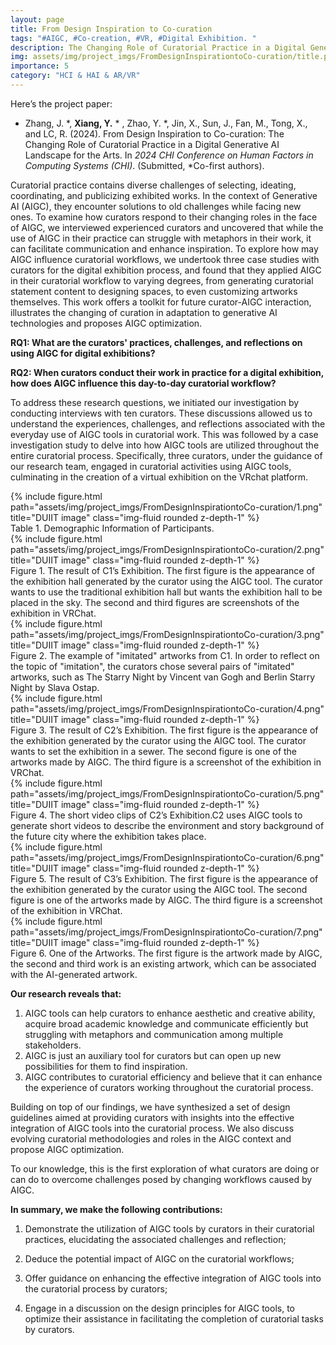 ```yaml
---
layout: page
title: From Design Inspiration to Co-curation 
tags: "#AIGC, #Co-creation, #VR, #Digital Exhibition. "
description: The Changing Role of Curatorial Practice in a Digital Generative AI Landscape for the Arts.
img: assets/img/project_imgs/FromDesignInspirationtoCo-curation/title.png
importance: 5
category: "HCI & HAI & AR/VR"
---
```



Here’s the project paper: 
- Zhang, J. \*, **Xiang, Y.** \* , Zhao, Y. \*, Jin, X., Sun, J., Fan, M., Tong, X., and LC, R. (2024). From Design Inspiration to Co-curation: The Changing Role of Curatorial Practice in a Digital Generative AI Landscape for the Arts. In *2024 CHI Conference on Human Factors in Computing Systems (CHI)*. (Submitted, *Co-first authors). 


Curatorial practice contains diverse challenges of selecting, ideating, coordinating, and publicizing exhibited works. In the context of Generative AI (AIGC), they encounter solutions to old challenges while facing new ones. To examine how curators respond to their changing roles in the face of AIGC, we interviewed experienced curators and uncovered that while the use of AIGC in their practice can struggle with metaphors in their work, it can facilitate communication and enhance inspiration. To explore how may AIGC influence curatorial workflows, we undertook three case studies with curators for the digital exhibition process, and found that they applied AIGC in their curatorial workflow to varying degrees, from generating curatorial statement content to designing spaces, to even customizing artworks themselves. This work offers a toolkit for future curator-AIGC interaction, illustrates the changing of curation in adaptation to generative AI technologies and proposes AIGC optimization.


**RQ1: What are the curators' practices, challenges, and reflections on using AIGC for digital exhibitions?**

**RQ2: When curators conduct their work in practice for a digital exhibition, how does AIGC influence this day-to-day curatorial workflow?**

To address these research questions, we initiated our investigation by conducting interviews with ten curators. These discussions allowed us to understand the experiences, challenges, and reflections associated with the everyday use of AIGC tools in curatorial work. This was followed by a case investigation study to delve into how AIGC tools are utilized throughout the entire curatorial process. Specifically, three curators, under the guidance of our research team, engaged in curatorial activities using AIGC tools, culminating in the creation of a virtual exhibition on the VRchat platform.

<div class="row justify-content-sm-center">
    <div class="col-sm-8 mt-3 mt-md-0">
        {% include figure.html path="assets/img/project_imgs/FromDesignInspirationtoCo-curation/1.png" title="DUIIT image" class="img-fluid rounded z-depth-1" %}
    </div>
</div>
<div class="caption">
    Table 1. Demographic Information of Participants.
</div>


<div class="row justify-content-sm-center">
    <div class="col-sm-8 mt-3 mt-md-0">
        {% include figure.html path="assets/img/project_imgs/FromDesignInspirationtoCo-curation/2.png" title="DUIIT image" class="img-fluid rounded z-depth-1" %}
    </div>
</div>
<div class="caption">
    Figure 1. The result of C1’s Exhibition. The first figure is the appearance of the exhibition hall generated by the curator using the AIGC tool. The curator wants to use the traditional exhibition hall but wants the exhibition hall to be placed in the sky. The second and third figures are screenshots of the exhibition in VRChat.
</div>



<div class="row justify-content-sm-center">
    <div class="col-sm-8 mt-3 mt-md-0">
        {% include figure.html path="assets/img/project_imgs/FromDesignInspirationtoCo-curation/3.png" title="DUIIT image" class="img-fluid rounded z-depth-1" %}
    </div>
</div>
<div class="caption">
    Figure 2. The example of "imitated" artworks from C1. In order to reflect on the topic of "imitation", the curators chose several pairs of "imitated" artworks, such as The Starry Night by Vincent van Gogh and Berlin Starry Night by Slava Ostap.
</div>



<div class="row justify-content-sm-center">
    <div class="col-sm-8 mt-3 mt-md-0">
        {% include figure.html path="assets/img/project_imgs/FromDesignInspirationtoCo-curation/4.png" title="DUIIT image" class="img-fluid rounded z-depth-1" %}
    </div>
</div>
<div class="caption">
    Figure 3.  The result of C2’s Exhibition. The first figure is the appearance of the exhibition generated by the curator using the AIGC tool. The curator wants to set the exhibition in a sewer. The second figure is one of the artworks made by AIGC. The third figure is a screenshot of the exhibition in VRChat.
</div>



<div class="row justify-content-sm-center">
    <div class="col-sm-8 mt-3 mt-md-0">
        {% include figure.html path="assets/img/project_imgs/FromDesignInspirationtoCo-curation/5.png" title="DUIIT image" class="img-fluid rounded z-depth-1" %}
    </div>
</div>
<div class="caption">
    Figure 4. The short video clips of C2’s Exhibition.C2 uses AIGC tools to generate short videos to describe the environment and story background of the future city where the exhibition takes place.
</div>



<div class="row justify-content-sm-center">
    <div class="col-sm-8 mt-3 mt-md-0">
        {% include figure.html path="assets/img/project_imgs/FromDesignInspirationtoCo-curation/6.png" title="DUIIT image" class="img-fluid rounded z-depth-1" %}
    </div>
</div>
<div class="caption">
    Figure 5.  The result of C3’s Exhibition. The first figure is the appearance of the exhibition generated by the curator using the AIGC tool. The second figure is one of the artworks made by AIGC. The third figure is a screenshot of the exhibition in VRChat.
</div>



<div class="row justify-content-sm-center">
    <div class="col-sm-8 mt-3 mt-md-0">
        {% include figure.html path="assets/img/project_imgs/FromDesignInspirationtoCo-curation/7.png" title="DUIIT image" class="img-fluid rounded z-depth-1" %}
    </div>
</div>
<div class="caption">
    Figure 6. One of the Artworks. The first figure is the artwork made by AIGC, the second and third work is an existing artwork, which can be associated with the AI-generated artwork.
</div>











**Our research reveals that:** 
1) AIGC tools can help curators to enhance aesthetic and creative ability, acquire broad academic knowledge and communicate efficiently but struggling with metaphors and communication among multiple stakeholders. 
2) AIGC is just an auxiliary tool for curators but can open up new possibilities for them to find inspiration. 
3) AIGC contributes to curatorial efficiency and believe that it can enhance the experience of  curators working throughout the curatorial process. 

Building on top of our findings, we have synthesized a set of design guidelines aimed at providing curators with insights into the effective integration of AIGC tools into the curatorial process. We also discuss evolving curatorial methodologies and roles in the AIGC context and propose AIGC optimization.

To our knowledge, this is the first exploration of what curators are doing or can do to overcome challenges posed by changing workflows caused by AIGC. 

**In summary, we make the following contributions:**

1) Demonstrate the utilization of AIGC tools by curators in their curatorial practices, elucidating the associated challenges and reflection; 

2) Deduce the potential impact of AIGC on the curatorial workflows; 

3) Offer guidance on enhancing the effective integration of AIGC tools into the curatorial process by curators; 

4) Engage in a discussion on the design principles for AIGC tools, to optimize their assistance in facilitating the completion of curatorial tasks by curators.


